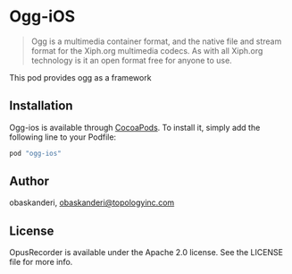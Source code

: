 # Ogg-iOS

 > Ogg is a multimedia container format, and the native file and stream format for the Xiph.org multimedia codecs. As with all Xiph.org technology is it an open format free for anyone to use.

This pod provides ogg as a framework

## Installation

Ogg-ios is available through [CocoaPods](http://cocoapods.org). To install
it, simply add the following line to your Podfile:

```ruby
pod "ogg-ios"
```

## Author

obaskanderi, obaskanderi@topologyinc.com

## License

OpusRecorder is available under the Apache 2.0 license. See the LICENSE file for more info.

